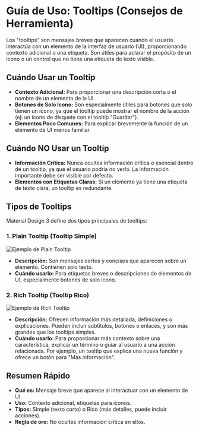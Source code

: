 
# Guía de Uso: Tooltips (Consejos de Herramienta)

Los "tooltips" son mensajes breves que aparecen cuando el usuario interactúa con un elemento de la interfaz de usuario (UI), proporcionando contexto adicional o una etiqueta. Son útiles para aclarar el propósito de un icono o un control que no tiene una etiqueta de texto visible.

## Cuándo Usar un Tooltip

*   **Contexto Adicional:** Para proporcionar una descripción corta o el nombre de un elemento de la UI.
*   **Botones de Solo Icono:** Son especialmente útiles para botones que solo tienen un icono, ya que el tooltip puede mostrar el nombre de la acción (ej: un icono de disquete con el tooltip "Guardar").
*   **Elementos Poco Comunes:** Para explicar brevemente la función de un elemento de UI menos familiar.

## Cuándo NO Usar un Tooltip

*   **Información Crítica:** Nunca ocultes información crítica o esencial dentro de un tooltip, ya que el usuario podría no verlo. La información importante debe ser visible por defecto.
*   **Elementos con Etiquetas Claras:** Si un elemento ya tiene una etiqueta de texto clara, un tooltip es redundante.

## Tipos de Tooltips

Material Design 3 define dos tipos principales de tooltips:

### 1. Plain Tooltip (Tooltip Simple)

![Ejemplo de Plain Tooltip](https://m3.material.io/assets/images/components/tooltips/plain-tooltip.png)

*   **Descripción:** Son mensajes cortos y concisos que aparecen sobre un elemento. Contienen solo texto.
*   **Cuándo usarlo:** Para etiquetas breves o descripciones de elementos de UI, especialmente botones de solo icono.

### 2. Rich Tooltip (Tooltip Rico)

![Ejemplo de Rich Tooltip](https://m3.material.io/assets/images/components/tooltips/rich-tooltip.png)

*   **Descripción:** Ofrecen información más detallada, definiciones o explicaciones. Pueden incluir subtítulos, botones o enlaces, y son más grandes que los tooltips simples.
*   **Cuándo usarlo:** Para proporcionar más contexto sobre una característica, explicar un término o guiar al usuario a una acción relacionada. Por ejemplo, un tooltip que explica una nueva función y ofrece un botón para "Más información".

## Resumen Rápido

*   **Qué es:** Mensaje breve que aparece al interactuar con un elemento de UI.
*   **Uso:** Contexto adicional, etiquetas para iconos.
*   **Tipos:** Simple (texto corto) o Rico (más detalles, puede incluir acciones).
*   **Regla de oro:** No ocultes información crítica en ellos.
